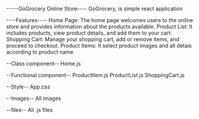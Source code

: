 -----GoGrocery Online Store----
GoGrocery, is simple react application

----Features----
Home Page: The home page welcomes users to the online store and provides information about the products available.
Product List: It includes products, view product details, and add them to your cart.
Shopping Cart: Manage your shopping cart, add or remove items, and proceed to checkout.
Product Items: It select product images and all detais according to product name

--Class component--
Home.js

--Functional component--
ProductItem.js
ProductList.js
ShoppingCart.js

--Style--
App.css

--Images--
All images

--files--
All .js files
